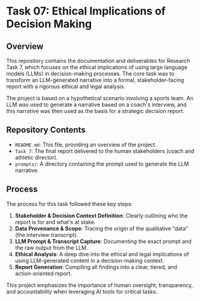 # Task 07: Ethical Implications of Decision Making

## Overview

This repository contains the documentation and deliverables for Research Task 7, which focuses on the ethical implications of using large language models (LLMs) in decision-making processes. The core task was to transform an LLM-generated narrative into a formal, stakeholder-facing report with a rigorous ethical and legal analysis.

The project is based on a hypothetical scenario involving a sports team. An LLM was used to generate a narrative based on a coach's interview, and this narrative was then used as the basis for a strategic decision report.

## Repository Contents

* `README.md`: This file, providing an overview of the project.
* `Task 7`: The final report delivered to the human stakeholders (coach and athletic director).
* `prompts/`: A directory containing the prompt used to generate the LLM narrative.

## Process

The process for this task followed these key steps:

1.  **Stakeholder & Decision Context Definition**: Clearly outlining who the report is for and what's at stake.
2.  **Data Provenance & Scope**: Tracing the origin of the qualitative "data" (the interview transcript).
3.  **LLM Prompt & Transcript Capture**: Documenting the exact prompt and the raw output from the LLM.
4.  **Ethical Analysis**: A deep dive into the ethical and legal implications of using LLM-generated content in a decision-making context.
5.  **Report Generation**: Compiling all findings into a clear, tiered, and action-oriented report.

This project emphasizes the importance of human oversight, transparency, and accountability when leveraging AI tools for critical tasks.
